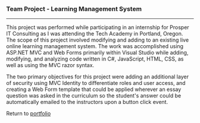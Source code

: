 ### Team Project - Learning Management System
***

This project was performed while participating in an internship for Prosper IT Consulting as I was attending the Tech Academy in Portland, Oregon.  The scope of this project involved modifying and adding to an existing live online learning management system.  The work was accomplished using ASP.NET MVC and Web Forms primarily within Visual Studio while adding, modifying, and analyzing code written in C#, JavaScript, HTML, CSS, as well as using the MVC razor syntax.

The two primary objectives for this project were adding an additional layer of security using MVC Identity to differentiate roles and user access, and creating a Web Form template that could be applied wherever an essay question was asked in the curriculum so the student's answer could be automatically emailed to the instructors upon a button click event.

Return to [portfolio](../../)














































































































































































































































































































































































































































































































































































































































































































































































































































































































































































































































































































































 










